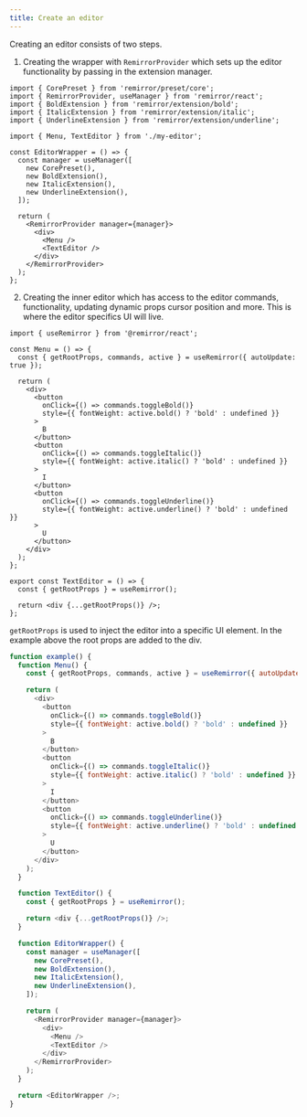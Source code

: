```yaml
---
title: Create an editor
---
```


Creating an editor consists of two steps.

1. Creating the wrapper with `RemirrorProvider` which sets up the editor functionality by passing in
   the extension manager.

```tsx
import { CorePreset } from 'remirror/preset/core';
import { RemirrorProvider, useManager } from 'remirror/react';
import { BoldExtension } from 'remirror/extension/bold';
import { ItalicExtension } from 'remirror/extension/italic';
import { UnderlineExtension } from 'remirror/extension/underline';

import { Menu, TextEditor } from './my-editor';

const EditorWrapper = () => {
  const manager = useManager([
    new CorePreset(),
    new BoldExtension(),
    new ItalicExtension(),
    new UnderlineExtension(),
  ]);

  return (
    <RemirrorProvider manager={manager}>
      <div>
        <Menu />
        <TextEditor />
      </div>
    </RemirrorProvider>
  );
};
```

2. Creating the inner editor which has access to the editor commands, functionality, updating
   dynamic props cursor position and more. This is where the editor specifics UI will live.

```tsx
import { useRemirror } from '@remirror/react';

const Menu = () => {
  const { getRootProps, commands, active } = useRemirror({ autoUpdate: true });

  return (
    <div>
      <button
        onClick={() => commands.toggleBold()}
        style={{ fontWeight: active.bold() ? 'bold' : undefined }}
      >
        B
      </button>
      <button
        onClick={() => commands.toggleItalic()}
        style={{ fontWeight: active.italic() ? 'bold' : undefined }}
      >
        I
      </button>
      <button
        onClick={() => commands.toggleUnderline()}
        style={{ fontWeight: active.underline() ? 'bold' : undefined }}
      >
        U
      </button>
    </div>
  );
};

export const TextEditor = () => {
  const { getRootProps } = useRemirror();

  return <div {...getRootProps()} />;
};
```

`getRootProps` is used to inject the editor into a specific UI element. In the example above the
root props are added to the div.

```js live
function example() {
  function Menu() {
    const { getRootProps, commands, active } = useRemirror({ autoUpdate: true });

    return (
      <div>
        <button
          onClick={() => commands.toggleBold()}
          style={{ fontWeight: active.bold() ? 'bold' : undefined }}
        >
          B
        </button>
        <button
          onClick={() => commands.toggleItalic()}
          style={{ fontWeight: active.italic() ? 'bold' : undefined }}
        >
          I
        </button>
        <button
          onClick={() => commands.toggleUnderline()}
          style={{ fontWeight: active.underline() ? 'bold' : undefined }}
        >
          U
        </button>
      </div>
    );
  }

  function TextEditor() {
    const { getRootProps } = useRemirror();

    return <div {...getRootProps()} />;
  }

  function EditorWrapper() {
    const manager = useManager([
      new CorePreset(),
      new BoldExtension(),
      new ItalicExtension(),
      new UnderlineExtension(),
    ]);

    return (
      <RemirrorProvider manager={manager}>
        <div>
          <Menu />
          <TextEditor />
        </div>
      </RemirrorProvider>
    );
  }

  return <EditorWrapper />;
}
```
